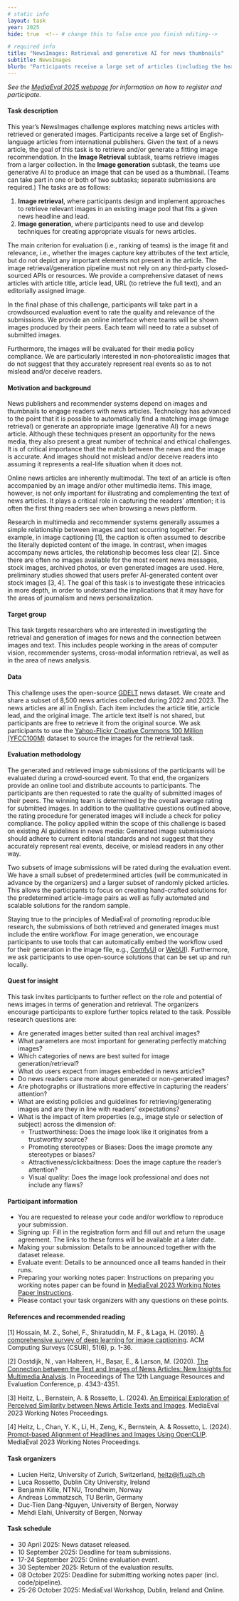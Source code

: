 ```yaml
---
# static info
layout: task
year: 2025
hide: true  <!-- # change this to false once you finish editing-->

# required info
title: "NewsImages: Retrieval and generative AI for news thumbnails"
subtitle: NewsImages
blurb: "Participants receive a large set of articles (including the headline and article lead) in the English-language from international publishers. We offer two subtasks: retrieving an image for each article from a collection of images that can serve as a thumbnail, or generating an article thumbnail."
---
```


<!-- # please respect the structure below-->
*See the [MediaEval 2025 webpage](https://multimediaeval.github.io/editions/2025/) for information on how to register and participate.*

#### Task description

This year’s NewsImages challenge explores matching news articles with retrieved or generated images. Participants receive a large set of English-language articles from international publishers. Given the text of a news article, the goal of this task is to retrieve and/or generate a fitting image recommendation. In the **Image Retrieval** subtask, teams retrieve images from a larger collection. In the **Image generation** subtask, the teams use generative AI to produce an image that can be used as a thumbnail. (Teams can take part in one or both of two subtasks; separate submissions are required.) The tasks are as follows:

1. **Image retrieval**, where participants design and implement approaches to retrieve relevant images in an existing image pool that fits a given news headline and lead.
2. **Image generation**, where participants need to use and develop techniques for creating appropriate visuals for news articles.

The main criterion for evaluation (i.e., ranking of teams) is the image fit and relevance, i.e., whether the images capture key attributes of the text article, but do not depict any important elements not present in the article. The image retrieval/generation pipeline must not rely on any third-party closed-sourced APIs or resources. We provide a comprehensive dataset of news articles with article title, article lead, URL (to retrieve the full text), and an editorially assigned image.

In the final phase of this challenge, participants will take part in a crowdsourced evaluation event to rate the quality and relevance of the submissions. We provide an online interface where teams will be shown images produced by their peers. Each team will need to rate a subset of submitted images. 

Furthermore, the images will be evaluated for their media policy compliance. We are particularly interested in non-photorealistic images that do not suggest that they accurately represent real events so as to not mislead and/or deceive readers.

#### Motivation and background
News publishers and recommender systems depend on images and thumbnails to engage readers with news articles. Technology has advanced to the point that it is possible to automatically find a matching image (image retrieval) or generate an appropriate image (generative AI) for a news article. Although these techniques present an opportunity for the news media, they also present a great number of technical and ethical challenges. It is of critical importance that the match between the news and the image is accurate. And images should not mislead and/or deceive readers into assuming it represents a real-life situation when it does not.

Online news articles are inherently multimodal. The text of an article is often accompanied by an image and/or other multimedia items. This image, however, is not only important for illustrating and complementing the text of news articles. It plays a critical role in capturing the readers’ attention; it is often the first thing readers see when browsing a news platform.

Research in multimedia and recommender systems generally assumes a simple relationship between images and text occurring together. For example, in image captioning [1], the caption is often assumed to describe the literally depicted content of the image. In contrast, when images accompany news articles, the relationship becomes less clear [2]. Since there are often no images available for the most recent news messages, stock images, archived photos, or even generated images are used. Here, preliminary studies showed that users prefer AI-generated content over stock images [3, 4]. The goal of this task is to investigate these intricacies in more depth, in order to understand the implications that it may have for the areas of journalism and news personalization.

#### Target group
This task targets researchers who are interested in investigating the retrieval and generation of images for news and the connection between images and text. This includes people working in the areas of computer vision, recommender systems, cross-modal information retrieval, as well as in the area of news analysis. 

#### Data
This challenge uses the open-source [GDELT](https://www.gdeltproject.org/) news dataset. We create and share a subset of 8,500 news articles collected during 2022 and 2023. The news articles are all in English. Each item includes the article title, article lead, and the original image. The article text itself is not shared, but participants are free to retrieve it from the original source. We ask participants to use the [Yahoo-Flickr Creative Commons 100 Million (YFCC100M)](https://www.multimediacommons.org/) dataset to source the images for the retrieval task.

#### Evaluation methodology
The generated and retrieved image submissions of the participants will be evaluated during a crowd-sourced event. To that end, the organizers provide an online tool and distribute accounts to participants. The participants are then requested to rate the quality of submitted images of their peers. The winning team is determined by the overall average rating for submitted images. In addition to the qualitative questions outlined above, the rating procedure for generated images will include a check for policy compliance. The policy applied within the scope of this challenge is based on existing AI guidelines in news media: Generated image submissions should adhere to current editorial standards and not suggest that they accurately represent real events, deceive, or mislead readers in any other way.

Two subsets of image submissions will be rated during the evaluation event. We have a small subset of predetermined articles (will be communicated in advance by the organizers) and a larger subset of randomly picked articles. This allows the participants to focus on creating hand-crafted solutions for the predetermined article-image pairs as well as fully automated and scalable solutions for the random sample.

Staying true to the principles of MediaEval of promoting reproducible research, the submissions of both retrieved and generated images must include the entire workflow. For image generation, we encourage participants to use tools that can automatically embed the workflow used for their generation in the image file, e.g., [ComfyUI](https://github.com/comfyanonymous/ComfyUI) or [WebUI](https://github.com/AUTOMATIC1111/stable-diffusion-webui)). Furthermore, we ask participants to use open-source solutions that can be set up and run locally.

#### Quest for insight
This task invites participants to further reflect on the role and potential of news images in terms of generation and retrieval. The organizers encourage participants to explore further topics related to the task. Possible research questions are:

* Are generated images better suited than real archival images?
* What parameters are most important for generating perfectly matching images?
* Which categories of news are best suited for image generation/retrieval?
* What do users expect from images embedded in news articles?
* Do news readers care more about generated or non-generated images?
* Are photographs or illustrations more effective in capturing the readers’ attention?
* What are existing policies and guidelines for retrieving/generating images and are they in line with readers' expectations?
* What is the impact of item properties (e.g., image style or selection of subject) across the dimension of:
    * Trustworthiness: Does the image look like it originates from a trustworthy source?
    * Promoting stereotypes or Biases: Does the image promote any stereotypes or biases?
    * Attractiveness/clickbaitness: Does the image capture the reader’s attention?
    * Visual quality: Does the image look professional and does not include any flaws?

#### Participant information
* You are requested to release your code and/or workflow to reproduce your submission.
* Signing up: Fill in the registration form and fill out and return the usage agreement. The links to these forms will be available at a later date.
* Making your submission: Details to be announced together with the dataset release.
* Evaluate event: Details to be announced once all teams handed in their runs.
* Preparing your working notes paper: Instructions on preparing you working notes paper can be found in [MediaEval 2023 Working Notes Paper Instructions](https://docs.google.com/document/d/1HcAx14RVuxqDEi-1SJJRwhHhzC_V-Ktpw-9jn5dg0-0).
* Please contact your task organizers with any questions on these points.

#### References and recommended reading
[1] Hossain, M. Z., Sohel, F., Shiratuddin, M. F., & Laga, H. (2019). [A comprehensive survey of deep learning for image captioning](https://dl.acm.org/doi/abs/10.1145/3295748). ACM Computing Surveys (CSUR), 51(6), p. 1-36.

[2] Oostdijk, N., van Halteren, H., Bașar, E., & Larson, M. (2020). [The Connection between the Text and Images of News Articles: New Insights for Multimedia Analysis](https://www.aclweb.org/anthology/2020.lrec-1.535/). In Proceedings of The 12th Language Resources and Evaluation Conference, p. 4343-4351.

[3] Heitz, L., Bernstein, A. & Rossetto, L. (2024). [An Empirical Exploration of Perceived Similarity between News Article Texts and Images](https://ceur-ws.org/Vol-3658/paper8.pdf). MediaEval 2023 Working Notes Proceedings.

[4] Heitz, L., Chan, Y. K., Li, H., Zeng, K., Bernstein, A. & Rossetto, L. (2024). [Prompt-based Alignment of Headlines and Images Using OpenCLIP](https://ceur-ws.org/Vol-3658/paper7.pdf). MediaEval 2023 Working Notes Proceedings.

#### Task organizers
* Lucien Heitz, University of Zurich, Switzerland, heitz@ifi.uzh.ch
* Luca Rossetto, Dublin City University, Ireland
* Benjamin Kille, NTNU, Trondheim, Norway
* Andreas Lommatzsch, TU Berlin, Germany
* Duc-Tien Dang-Nguyen, University of Bergen, Norway
* Mehdi Elahi, University of Bergen, Norway

#### Task schedule
* 30 April 2025: News dataset released.
* 10 September 2025: Deadline for team submissions.
* 17-24 September 2025: Online evaluation event.
* 30 September 2025: Return of the evaluation results.
* 08 October 2025: Deadline for submitting working notes paper (incl. code/pipeline).
* 25-26 October 2025: MediaEval Workshop, Dublin, Ireland and Online.
